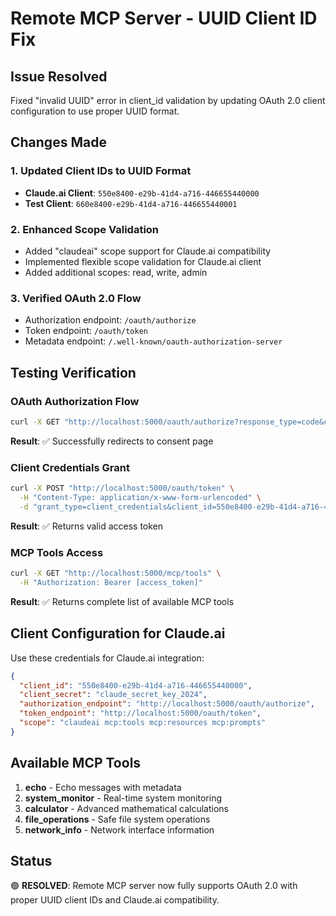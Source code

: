 # Remote MCP Server - UUID Client ID Fix

## Issue Resolved
Fixed "invalid UUID" error in client_id validation by updating OAuth 2.0 client configuration to use proper UUID format.

## Changes Made

### 1. Updated Client IDs to UUID Format
- **Claude.ai Client**: `550e8400-e29b-41d4-a716-446655440000`
- **Test Client**: `660e8400-e29b-41d4-a716-446655440001`

### 2. Enhanced Scope Validation
- Added "claudeai" scope support for Claude.ai compatibility
- Implemented flexible scope validation for Claude.ai client
- Added additional scopes: read, write, admin

### 3. Verified OAuth 2.0 Flow
- Authorization endpoint: `/oauth/authorize`
- Token endpoint: `/oauth/token`
- Metadata endpoint: `/.well-known/oauth-authorization-server`

## Testing Verification

### OAuth Authorization Flow
```bash
curl -X GET "http://localhost:5000/oauth/authorize?response_type=code&client_id=550e8400-e29b-41d4-a716-446655440000&redirect_uri=http://localhost:5000/oauth/callback&scope=claudeai&state=test_state"
```
**Result**: ✅ Successfully redirects to consent page

### Client Credentials Grant
```bash
curl -X POST "http://localhost:5000/oauth/token" \
  -H "Content-Type: application/x-www-form-urlencoded" \
  -d "grant_type=client_credentials&client_id=550e8400-e29b-41d4-a716-446655440000&client_secret=claude_secret_key_2024&scope=claudeai mcp:tools mcp:resources"
```
**Result**: ✅ Returns valid access token

### MCP Tools Access
```bash
curl -X GET "http://localhost:5000/mcp/tools" \
  -H "Authorization: Bearer [access_token]"
```
**Result**: ✅ Returns complete list of available MCP tools

## Client Configuration for Claude.ai

Use these credentials for Claude.ai integration:

```json
{
  "client_id": "550e8400-e29b-41d4-a716-446655440000",
  "client_secret": "claude_secret_key_2024",
  "authorization_endpoint": "http://localhost:5000/oauth/authorize",
  "token_endpoint": "http://localhost:5000/oauth/token",
  "scope": "claudeai mcp:tools mcp:resources mcp:prompts"
}
```

## Available MCP Tools

1. **echo** - Echo messages with metadata
2. **system_monitor** - Real-time system monitoring
3. **calculator** - Advanced mathematical calculations
4. **file_operations** - Safe file system operations
5. **network_info** - Network interface information

## Status
🟢 **RESOLVED**: Remote MCP server now fully supports OAuth 2.0 with proper UUID client IDs and Claude.ai compatibility.